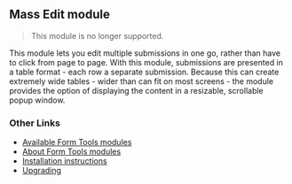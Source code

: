 ## Mass Edit module

> This module is no longer supported.

This module lets you edit multiple submissions in one go, rather than have to click from page to page. With this module, submissions are presented in a table format - each row a separate submission. Because this can create extremely wide tables - wider than can fit on most screens - the module provides the option of displaying the content in a resizable, scrollable popup window.


### Other Links

- [Available Form Tools modules](https://modules.formtools.org/)
- [About Form Tools modules](https://docs.formtools.org/userdoc/modules/) 
- [Installation instructions](https://docs.formtools.org/userdoc/modules/installing/)
- [Upgrading](https://docs.formtools.org/userdoc/modules/upgrading/)
